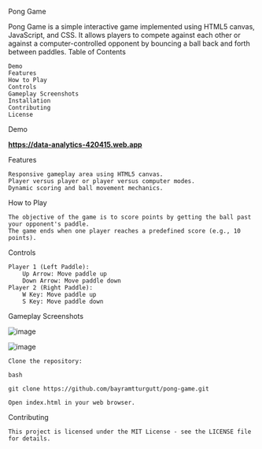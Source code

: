 Pong Game

Pong Game is a simple interactive game implemented using HTML5 canvas, JavaScript, and CSS. It allows players to compete against each other or against a computer-controlled opponent by bouncing a ball back and forth between paddles.
Table of Contents

    Demo
    Features
    How to Play
    Controls
    Gameplay Screenshots
    Installation
    Contributing
    License

Demo

<b> https://data-analytics-420415.web.app </b>


Features

    Responsive gameplay area using HTML5 canvas.
    Player versus player or player versus computer modes.
    Dynamic scoring and ball movement mechanics.

How to Play

    The objective of the game is to score points by getting the ball past your opponent's paddle.
    The game ends when one player reaches a predefined score (e.g., 10 points).

Controls

    Player 1 (Left Paddle):
        Up Arrow: Move paddle up
        Down Arrow: Move paddle down
    Player 2 (Right Paddle):
        W Key: Move paddle up
        S Key: Move paddle down

Gameplay Screenshots

![image](https://github.com/bayramtturgutt/pong-game/assets/137455737/1c566506-066e-4f00-9fbd-4bbd8dddc52c)

![image](https://github.com/bayramtturgutt/pong-game/assets/137455737/40a60932-068d-4352-ad13-91f62fd22c76)


    Clone the repository:

    bash

    git clone https://github.com/bayramtturgutt/pong-game.git

    Open index.html in your web browser.

Contributing

    This project is licensed under the MIT License - see the LICENSE file for details.
